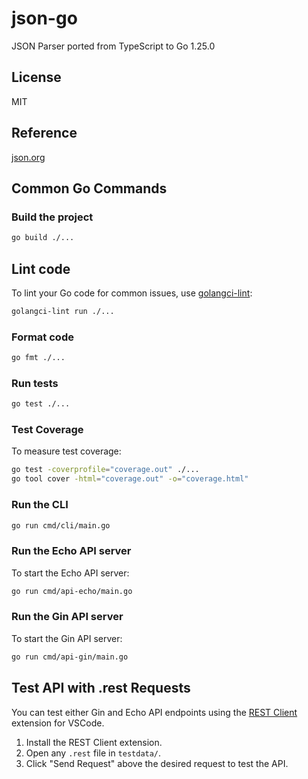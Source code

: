 # json-go

JSON Parser ported from TypeScript to Go 1.25.0

## License

MIT

## Reference

[json.org](http://json.org)

## Common Go Commands

### Build the project

```sh
go build ./...
```

## Lint code

To lint your Go code for common issues, use [golangci-lint](https://github.com/golangci/golangci-lint):

```sh
golangci-lint run ./...
```

### Format code

```sh
go fmt ./...
```

### Run tests

```sh
go test ./...
```

### Test Coverage

To measure test coverage:

```sh
go test -coverprofile="coverage.out" ./...
go tool cover -html="coverage.out" -o="coverage.html"
```

### Run the CLI

```sh
go run cmd/cli/main.go
```

### Run the Echo API server

To start the Echo API server:

```sh
go run cmd/api-echo/main.go
```

### Run the Gin API server

To start the Gin API server:

```sh
go run cmd/api-gin/main.go
```

## Test API with .rest Requests

You can test either Gin and Echo API endpoints using the [REST Client](https://marketplace.visualstudio.com/items?itemName=humao.rest-client) extension for VSCode.

1. Install the REST Client extension.
2. Open any `.rest` file in `testdata/`.
3. Click "Send Request" above the desired request to test the API.
